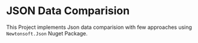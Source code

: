 # JSON Data Comparision

This Project implements Json data comparision with few approaches using `Newtonsoft.Json` Nuget Package.